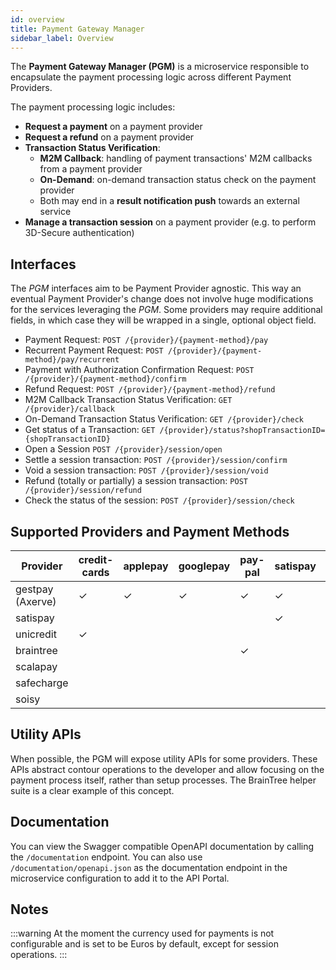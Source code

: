 ```yaml
---
id: overview
title: Payment Gateway Manager
sidebar_label: Overview
---
```

The **Payment Gateway Manager (PGM)** is a microservice responsible to encapsulate the payment processing logic across
different Payment Providers.

The payment processing logic includes:
* **Request a payment** on a payment provider
* **Request a refund** on a payment provider
* **Transaction Status Verification**:
    - **M2M Callback**: handling of payment transactions' M2M callbacks from a payment provider
    - **On-Demand**: on-demand transaction status check on the payment provider
    - Both may end in a **result notification push** towards an external service
* **Manage a transaction session** on a payment provider (e.g. to perform 3D-Secure authentication) 

## Interfaces

The *PGM* interfaces aim to be Payment Provider agnostic.
This way an eventual Payment Provider's change does not involve huge modifications for the services leveraging the *PGM*.
Some providers may require additional fields, in which case they will be wrapped in a single, optional object field.

* Payment Request: `POST /{provider}/{payment-method}/pay`
* Recurrent Payment Request: `POST /{provider}/{payment-method}/pay/recurrent`
* Payment with Authorization Confirmation Request: `POST /{provider}/{payment-method}/confirm`
* Refund Request: `POST /{provider}/{payment-method}/refund`
* M2M Callback Transaction Status Verification: `GET /{provider}/callback`
* On-Demand Transaction Status Verification: `GET /{provider}/check`
* Get status of a Transaction: `GET /{provider}/status?shopTransactionID={shopTransactionID}`
* Open a Session `POST /{provider}/session/open`
* Settle a session transaction: `POST /{provider}/session/confirm`
* Void a session transaction: `POST /{provider}/session/void`
* Refund (totally or partially) a session transaction: `POST /{provider}/session/refund` 
* Check the status of the session: `POST /{provider}/session/check`

## Supported Providers and Payment Methods

| Provider                | credit-cards | applepay | googlepay | pay-pal | satispay | scalapay | safecharge | soisy |
|-------------------------|--------------|----------|-----------|---------|----------|----------|------------|-------|
| gestpay (Axerve)        | ✓            | ✓        | ✓         | ✓       | ✓        |          |            |       |
| satispay                |              |          |           |         | ✓        |          |            |       |
| unicredit               | ✓            |          |           |         |          |          |            |       |
| braintree               |              |          |           | ✓       |          |          |            |       |
| scalapay                |              |          |           |         |          | ✓        |            |       |
| safecharge              |              |          |           |         |          |          | ✓          |       |
| soisy                   |              |          |           |         |          |          |            | ✓     |

## Utility APIs

When possible, the PGM will expose utility APIs for some providers. These APIs abstract contour operations to the 
developer and allow focusing on the payment process itself, rather than setup processes. The BrainTree helper suite is 
a clear example of this concept.

## Documentation

You can view the Swagger compatible OpenAPI documentation by calling the `/documentation` endpoint. 
You can also use `/documentation/openapi.json` as the documentation endpoint in the microservice configuration to add it
to the API Portal.

## Notes

:::warning
At the moment the currency used for payments is not configurable and is set to be Euros by default, except for session operations.
:::
